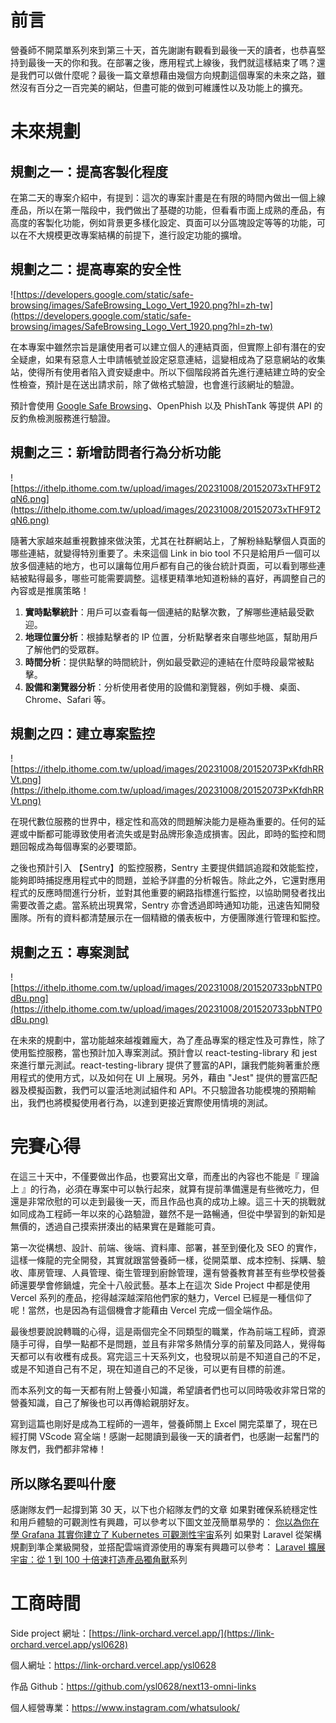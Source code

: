 # 前言

營養師不開菜單系列來到第三十天，首先謝謝有觀看到最後一天的讀者，也恭喜堅持到最後一天的你和我。在部署之後，應用程式上線後，我們就這樣結束了嗎？還是我們可以做什麼呢？最後一篇文章想藉由幾個方向規劃這個專案的未來之路，雖然沒有百分之一百完美的網站，但盡可能的做到可維護性以及功能上的擴充。

# 未來規劃

## 規劃之一：提高客製化程度

在第二天的專案介紹中，有提到：這次的專案計畫是在有限的時間內做出一個上線產品，所以在第一階段中，我們做出了基礎的功能，但看看市面上成熟的產品，有高度的客製化功能，例如背景更多樣化設定、頁面可以分區塊設定等等的功能，可以在不大規模更改專案結構的前提下，進行設定功能的擴增。

## 規劃之二：提高專案的安全性

![https://developers.google.com/static/safe-browsing/images/SafeBrowsing_Logo_Vert_1920.png?hl=zh-tw](https://developers.google.com/static/safe-browsing/images/SafeBrowsing_Logo_Vert_1920.png?hl=zh-tw)

在本專案中雖然宗旨是讓使用者可以建立個人的連結頁面，但實際上卻有潛在的安全疑慮，如果有惡意人士申請帳號並設定惡意連結，這變相成為了惡意網站的收集站，使得所有使用者陷入資安疑慮中。所以下個階段將首先進行連結建立時的安全性檢查，預計是在送出請求前，除了做格式驗證，也會進行該網址的驗證。

預計會使用 [Google Safe Browsing](https://safebrowsing.google.com/)、OpenPhish 以及 PhishTank 等提供 API 的反釣魚檢測服務進行驗證。

## 規劃之三：新增訪問者行為分析功能

![https://ithelp.ithome.com.tw/upload/images/20231008/20152073xTHF9T2qN6.png](https://ithelp.ithome.com.tw/upload/images/20231008/20152073xTHF9T2qN6.png)

隨著大家越來越重視數據來做決策，尤其在社群網站上，了解粉絲點擊個人頁面的哪些連結，就變得特別重要了。未來這個 Link in bio tool 不只是給用戶一個可以放多個連結的地方，也可以讓每位用戶都有自己的後台統計頁面，可以看到哪些連結被點得最多，哪些可能需要調整。這樣更精準地知道粉絲的喜好，再調整自己的內容或是推廣策略！

1. **實時點擊統計**：用戶可以查看每一個連結的點擊次數，了解哪些連結最受歡迎。
2. **地理位置分析**：根據點擊者的 IP 位置，分析點擊者來自哪些地區，幫助用戶了解他們的受眾群。
3. **時間分析**：提供點擊的時間統計，例如最受歡迎的連結在什麼時段最常被點擊。
4. **設備和瀏覽器分析**：分析使用者使用的設備和瀏覽器，例如手機、桌面、Chrome、Safari 等。

## 規劃之四：建立專案監控

![https://ithelp.ithome.com.tw/upload/images/20231008/20152073PxKfdhRRVt.png](https://ithelp.ithome.com.tw/upload/images/20231008/20152073PxKfdhRRVt.png)

在現代數位服務的世界中，穩定性和高效的問題解決能力是極為重要的。任何的延遲或中斷都可能導致使用者流失或是對品牌形象造成損害。因此，即時的監控和問題回報成為每個專案的必要環節。

之後也預計引入 【Sentry】的監控服務，Sentry 主要提供錯誤追蹤和效能監控，能夠即時捕捉應用程式中的問題，並給予詳盡的分析報告。除此之外，它還對應用程式的反應時間進行分析，並對其他重要的網路指標進行監控，以協助開發者找出需要改善之處。當系統出現異常，Sentry 亦會透過即時通知功能，迅速告知開發團隊。所有的資料都清楚展示在一個精緻的儀表板中，方便團隊進行管理和監控。

## 規劃之五：專案測試

![https://ithelp.ithome.com.tw/upload/images/20231008/201520733pbNTP0dBu.png](https://ithelp.ithome.com.tw/upload/images/20231008/201520733pbNTP0dBu.png)

在未來的規劃中，當功能越來越複雜龐大，為了產品專案的穩定性及可靠性，除了使用監控服務，當也預計加入專案測試。預計會以 react-testing-library 和 jest 來進行單元測試。react-testing-library 提供了豐富的API，讓我們能夠著重於應用程式的使用方式，以及如何在 UI 上展現。另外，藉由 "Jest" 提供的豐富匹配器及模擬函數，我們可以靈活地測試組件和 API。不只驗證各功能模塊的預期輸出，我們也將模擬使用者行為，以達到更接近實際使用情境的測試。

# 完賽心得

在這三十天中，不僅要做出作品，也要寫出文章，而產出的內容也不能是『 理論上 』的行為，必須在專案中可以執行起來，就算有提前準備還是有些微吃力，但還是非常欣慰的可以走到最後一天，而且作品也真的成功上線。這三十天的挑戰就如同成為工程師一年以來的心路驗證，雖然不是一路暢通，但從中學習到的新知是無價的，透過自己摸索拼湊出的結果實在是難能可貴。

第一次從構想、設計、前端、後端、資料庫、部署，甚至到優化及 SEO 的實作，這樣一條龍的完全開發，其實就跟當營養師一樣，從開菜單、成本控制、採購、驗收、庫房管理、人員管理、衛生管理到廚餘管理，還有營養教育甚至有些學校營養師還要學會修鍋爐，完全十八般武藝。基本上在這次 Side Project 中都是使用 Vercel 系列的產品，挖得越深越深陷他們家的魅力，Vercel 已經是一種信仰了呢！當然，也是因為有這個機會才能藉由 Vercel 完成一個全端作品。

最後想要說說轉職的心得，這是兩個完全不同類型的職業，作為前端工程師，資源隨手可得，自學一點都不是問題，並且有非常多熱情分享的前輩及同路人，覺得每天都可以有收穫有成長。寫完這三十天系列文，也發現以前是不知道自己的不足，或是不知道自己有不足，現在知道自己的不足後，可以更有目標的前進。

而本系列文的每一天都有附上營養小知識，希望讀者們也可以同時吸收非常日常的營養知識，自己了解後也可以再傳給親朋好友。

寫到這篇也剛好是成為工程師的一週年，營養師關上 Excel 開完菜單了，現在已經打開 VScode 寫全端！感謝一起閱讀到最後一天的讀者們，也感謝一起奮鬥的隊友們，我們都非常棒！

## 所以隊名要叫什麼

感謝隊友們一起撐到第 30 天，以下也介紹隊友們的文章
如果對確保系統穩定性和用戶體驗的可觀測性有興趣，可以參考以下圖文並茂簡單易學的：
[你以為你在學 Grafana 其實你建立了 Kubernetes 可觀測性宇宙](https://ithelp.ithome.com.tw/articles/10319012)系列
如果對 Laravel 從架構規劃到準企業級開發，並搭配雲端資源使用的專案有興趣可以參考：
[Laravel 擴展宇宙：從 1 到 100 十倍速打造產品獨角獸](https://ithelp.ithome.com.tw/articles/10316385)系列

# 工商時間

Side project 網址：[https://link-orchard.vercel.app/](https://link-orchard.vercel.app/ysl0628)

個人網址：https://link-orchard.vercel.app/ysl0628

作品 Github：https://github.com/ysl0628/next13-omni-links

個人經營專業：https://www.instagram.com/whatsulook/